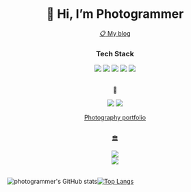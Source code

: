<div align = center>
  <h1> 👋 Hi, I’m Photogrammer</h1>
 
  <a href="https://photogrammers.tistory.com"> :clipboard: My blog </a>
  
  <h3> Tech Stack </h3>
 
  <img src="https://img.shields.io/badge/-C-A8B9CC?style=for-the-badge&logo=C&logoColor=white">
  
  <img src="https://img.shields.io/badge/-C++-00599C?style=for-the-badge&logo=Cplusplus&logoColor=white">
  
  <img src="https://img.shields.io/badge/-JavaScript-F7DF1E?style=for-the-badge&logo=JavaScript&logoColor=white">
  
  <!--<img src="https://img.shields.io/badge/-React-61DAFB?style=for-the-badge&logo=React&logoColor=white"> -->
  
  <img src="https://img.shields.io/badge/-Node.js-339933?style=for-the-badge&logo=Node.js&logoColor=white">
  
  <img src="https://img.shields.io/badge/-Python-3776AB?style=for-the-badge&logo=Python&logoColor=white">

  <br> 📸
  
  <img src="https://img.shields.io/badge/-Lightroom-31A8FF?style=for-the-badge&logo=Adobe Lightroom&logoColor=white">
  <img src="https://img.shields.io/badge/-Photoshop-160b8c?style=for-the-badge&logo=Adobe Photoshop&logoColor=white">
  
  <a href="https://junephotography.myportfolio.com"> Photography portfolio </a>
  
  
  <br> 🏛️
   <div>
     <img src="https://img.shields.io/badge/BoostCamp_Web-Challenge_21.07~08-blue?style=for-the-badge">
  </div>
  <div>
     <img src="https://img.shields.io/badge/Seoul-CADET_2022.03-black?style=for-the-badge&logo=42">
   </div>
  <br>



  
</div>


![photogrammer's GitHub stats](https://github-readme-stats.vercel.app/api?username=JuneParkCode&count_private=true&show_icons=true&theme=react&hide_border=1)[![Top Langs](https://github-readme-stats.vercel.app/api/top-langs/?username=JuneParkCode&theme=react&layout=compact&hide_border=1&count_private=true)](https://github.com/anuraghazra/github-readme-stats)


<!---
JuneParkCode/JuneParkCode is a ✨ special ✨ repository because its `README.md` (this file) appears on your GitHub profile.
You can click the Preview link to take a look at your changes.
--->
